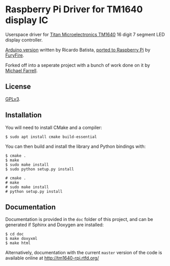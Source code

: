 # Raspberry Pi Driver for TM1640 display IC #

Userspace driver for [Titan Microelectronics TM1640](http://www.titanmec.com/doce/product-detail-180.html) 16 digit 7 segment LED display controller.

[Arduino version](https://code.google.com/p/tm1638-library/) written by Ricardo Batista, [ported to Raspberry Pi](https://bitbucket.org/furyfire/raspi/src/default/hw/tm1640?at=default) by [FuryFire](https://bitbucket.org/furyfire).

Forked off into a seperate project with a bunch of work done on it by [Michael Farrell](http://micolous.id.au).

## License ##

[GPLv3](https://www.gnu.org/licenses/gpl-3.0.html).

## Installation ##

You will need to install CMake and a compiler:

```
$ sudo apt install cmake build-essential
```

You can then build and install the library and Python bindings with:

```
$ cmake .
$ make
$ sudo make install
$ sudo python setup.py install
```

	# cmake .
	# make
	# sudo make install
	# python setup.py install

## Documentation ##

Documentation is provided in the `doc` folder of this project, and can be generated if Sphinx and Doxygen are installed:

	$ cd doc
	$ make doxyxml
	$ make html

Alternatively, documentation with the current `master` version of the code is available online at http://tm1640-rpi.rtfd.org/
